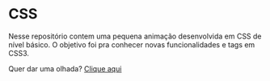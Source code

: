 # CSS
Nesse repositório contem uma pequena animação desenvolvida em CSS de nível básico.
O objetivo foi pra conhecer novas funcionalidades e tags em CSS3.

Quer dar uma olhada? [Clique aqui](https://daviafer.github.io/animacao-CSS-basico/)

